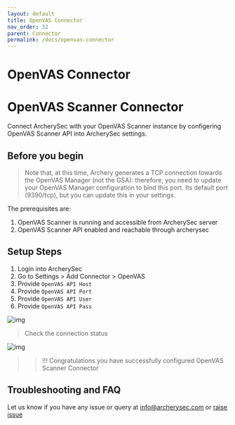 ```yaml
---
layout: default
title: OpenVAS Connector
nav_order: 32
parent: Connector
permalink: /docs/openvas-connector
---
```


# OpenVAS Connector

# OpenVAS Scanner Connector

Connect ArcherySec with your OpenVAS Scanner instance by configering OpenVAS Scanner API into ArcherySec settings. 

## Before you begin

>Note that, at this time, Archery generates a TCP connection towards the OpenVAS Manager (not the GSA): therefore, you need to update your OpenVAS Manager configuration to bind this port. Its default port (9390/tcp), but you can update this in your settings.

The prerequisites are:

1. OpenVAS Scanner is running and accessible from ArcherySec server
2. OpenVAS Scanner API enabled and reachable through archerysec


## Setup Steps

1. Login into ArcherySec
2. Go to Settings > Add Connector > OpenVAS 
3. Provide `OpenVAS API Host` 
4. Provide `OpenVAS API Port`
5. Provide `OpenVAS API User`
6. Provide `OpenVAS API Pass`

![img](img/openvas-connector/openvas-archerysec.png)

>Check the connection status

![img](img/openvas-connector/openvas-status.png)

>>!!! Congratulations you have successfully configured OpenVAS Scanner Connector

## Troubleshooting and FAQ

Let us know if you have any issue or query at info@archerysec.com or [raise issue](https://github.com/archerysec/archerysec/issues)